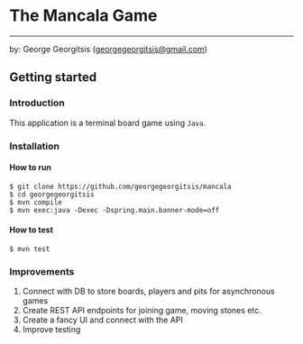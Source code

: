 # The Mancala Game
---
by: George Georgitsis (georgegeorgitsis@gmail.com)

## Getting started

### Introduction
This application is a terminal board game using `Java`. 


### Installation

#### How to run

```
$ git clone https://github.com/georgegeorgitsis/mancala
$ cd georgegeorgitsis
$ mvn compile
$ mvn exec:java -Dexec -Dspring.main.banner-mode=off
```

#### How to test
```
$ mvn test
```

### Improvements 
1. Connect with DB to store boards, players and pits for asynchronous games
2. Create REST API endpoints for joining game, moving stones etc.
3. Create a fancy UI and connect with the API 
4. Improve testing  
